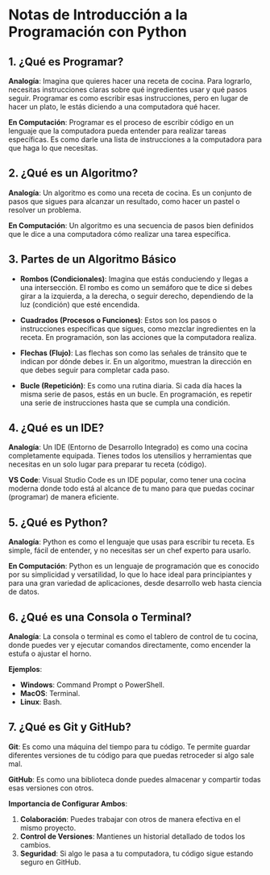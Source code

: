 
# Notas de Introducción a la Programación con Python

## 1. ¿Qué es Programar?
**Analogía**: Imagina que quieres hacer una receta de cocina. Para lograrlo, necesitas instrucciones claras sobre qué ingredientes usar y qué pasos seguir. Programar es como escribir esas instrucciones, pero en lugar de hacer un plato, le estás diciendo a una computadora qué hacer.

**En Computación**: Programar es el proceso de escribir código en un lenguaje que la computadora pueda entender para realizar tareas específicas. Es como darle una lista de instrucciones a la computadora para que haga lo que necesitas.

## 2. ¿Qué es un Algoritmo?
**Analogía**: Un algoritmo es como una receta de cocina. Es un conjunto de pasos que sigues para alcanzar un resultado, como hacer un pastel o resolver un problema.

**En Computación**: Un algoritmo es una secuencia de pasos bien definidos que le dice a una computadora cómo realizar una tarea específica.

## 3. Partes de un Algoritmo Básico
- **Rombos (Condicionales)**: Imagina que estás conduciendo y llegas a una intersección. El rombo es como un semáforo que te dice si debes girar a la izquierda, a la derecha, o seguir derecho, dependiendo de la luz (condición) que esté encendida.
  
- **Cuadrados (Procesos o Funciones)**: Estos son los pasos o instrucciones específicas que sigues, como mezclar ingredientes en la receta. En programación, son las acciones que la computadora realiza.

- **Flechas (Flujo)**: Las flechas son como las señales de tránsito que te indican por dónde debes ir. En un algoritmo, muestran la dirección en que debes seguir para completar cada paso.

- **Bucle (Repetición)**: Es como una rutina diaria. Si cada día haces la misma serie de pasos, estás en un bucle. En programación, es repetir una serie de instrucciones hasta que se cumpla una condición.

## 4. ¿Qué es un IDE?
**Analogía**: Un IDE (Entorno de Desarrollo Integrado) es como una cocina completamente equipada. Tienes todos los utensilios y herramientas que necesitas en un solo lugar para preparar tu receta (código).

**VS Code**: Visual Studio Code es un IDE popular, como tener una cocina moderna donde todo está al alcance de tu mano para que puedas cocinar (programar) de manera eficiente.

## 5. ¿Qué es Python?
**Analogía**: Python es como el lenguaje que usas para escribir tu receta. Es simple, fácil de entender, y no necesitas ser un chef experto para usarlo.

**En Computación**: Python es un lenguaje de programación que es conocido por su simplicidad y versatilidad, lo que lo hace ideal para principiantes y para una gran variedad de aplicaciones, desde desarrollo web hasta ciencia de datos.

## 6. ¿Qué es una Consola o Terminal?
**Analogía**: La consola o terminal es como el tablero de control de tu cocina, donde puedes ver y ejecutar comandos directamente, como encender la estufa o ajustar el horno.

**Ejemplos**:
- **Windows**: Command Prompt o PowerShell.
- **MacOS**: Terminal.
- **Linux**: Bash.

## 7. ¿Qué es Git y GitHub?
**Git**: Es como una máquina del tiempo para tu código. Te permite guardar diferentes versiones de tu código para que puedas retroceder si algo sale mal.

**GitHub**: Es como una biblioteca donde puedes almacenar y compartir todas esas versiones con otros.

**Importancia de Configurar Ambos**:
1. **Colaboración**: Puedes trabajar con otros de manera efectiva en el mismo proyecto.
2. **Control de Versiones**: Mantienes un historial detallado de todos los cambios.
3. **Seguridad**: Si algo le pasa a tu computadora, tu código sigue estando seguro en GitHub.
